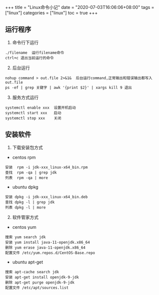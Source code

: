 +++
title = "Linux命令小记"
date = "2020-07-03T16:06:06+08:00"
tags = ["linux"]
categories = ["linux"]
toc = true
+++

## 运行程序
1. 命令行下运行
```
./filename  运行filename命令
ctrl+c 退出当前运行的命令
```

2. 后台运行
```
nohup command > out.file 2>&1&  后台运行command,正常输出和错误输出都写入out.file
ps -ef | grep 关键字 | awk '{print $2}' | xargs kill 9 退出
```

3. 服务方式运行
```
systemctl enable xxx  设置开机启动
systemctl start xxx   启动
systemctl stop xxx    关闭
```

## 安装软件
1. 下载安装包方式   
* centos rpm
```
安装  rpm -i jdk-xxx_linux-x64_bin.rpm
查找  rpm -qa | grep jdk
列表  rpm -qa | more
```
* ubuntu dpkg
```
安装 dpkg -i jdk-xxx_linux-x64_bin.deb
查找 dpkg -l | grep jdk
列表 dpkg -l | more
```
2. 软件管家方式
* centos yum
```
搜索 yum search jdk
安装 yum install java-11-openjdk.x86_64
删除 yum erase java-11-openjdk.x86_64
配置文件 /etc/yum.repos.d/CentOS-Base.repo
```
* ubuntu apt-get
```
搜索 apt-cache search jdk
安装 apt-get install openjdk-9-jdk
删除 apt-get purge openjdk-9-jdk
配置文件 /etc/apt/sources.list
```

